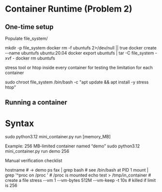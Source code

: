 # Container Runtime (Problem 2)


## One-time setup


Populate file_system/

mkdir -p file_system
docker rm -f ubuntufs 2>/dev/null || true
docker create --name ubuntufs ubuntu:20.04
docker export ubuntufs | tar -C file_system -xvf -
docker rm ubuntufs

stress tool or htop inside every container for testing the limitation for each container 

sudo chroot file_system /bin/bash -c "apt update && apt install -y stress htop"


## Running a container

# Syntax
sudo python3.12 mini_container.py run <hostname> [memory_MB]

Example: 256 MB-limited container named “demo”
sudo python3.12 mini_container.py run demo 256

Manual verification checklist

hostname                         # → demo
ps fax | grep bash               # see /bin/bash at PID 1
mount | grep '^proc on /proc '   # /proc is mounted
echo test > /tmp/in_container    # create a file
stress --vm 1 --vm-bytes 512M --vm-keep -t 10s   # killed if limit is 256


